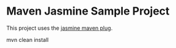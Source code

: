 Maven Jasmine Sample Project
============================

This project uses the [jasmine maven plug](https://github.com/searls/jasmine-maven-plugin).

mvn clean install
